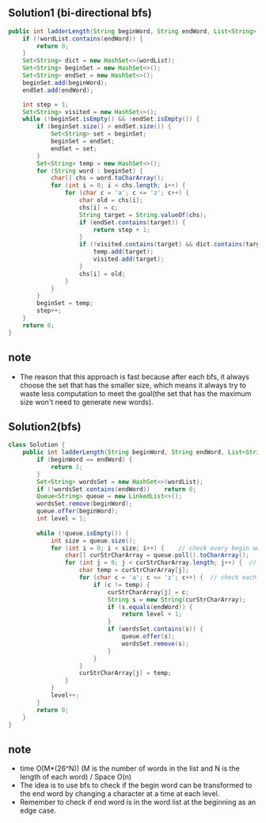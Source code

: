 ## Solution1 (bi-directional bfs)
``` java
public int ladderLength(String beginWord, String endWord, List<String> wordList) {
    if (!wordList.contains(endWord)) {
        return 0;
    }
    Set<String> dict = new HashSet<>(wordList);
    Set<String> beginSet = new HashSet<>();
    Set<String> endSet = new HashSet<>();
    beginSet.add(beginWord);
    endSet.add(endWord);

    int step = 1;
    Set<String> visited = new HashSet<>();
    while (!beginSet.isEmpty() && !endSet.isEmpty()) {
        if (beginSet.size() > endSet.size()) {
            Set<String> set = beginSet;
            beginSet = endSet;
            endSet = set;
        }
        Set<String> temp = new HashSet<>();
        for (String word : beginSet) {
            char[] chs = word.toCharArray();
            for (int i = 0; i < chs.length; i++) {
                for (char c = 'a'; c <= 'z'; c++) {
                    char old = chs[i];
                    chs[i] = c;
                    String target = String.valueOf(chs);
                    if (endSet.contains(target)) {
                        return step + 1;
                    }
                    if (!visited.contains(target) && dict.contains(target)) {
                        temp.add(target);
                        visited.add(target);
                    }
                    chs[i] = old;
                }
            }
        }
        beginSet = temp;
        step++;
    }
    return 0;
}
```
## note
* The reason that this approach is fast because after each bfs, it always choose the set that has the smaller size, which means it always try to waste less computation to meet the goal(the set that has the maximum size won't need to generate new words).

## Solution2(bfs)

``` java 
class Solution {
    public int ladderLength(String beginWord, String endWord, List<String> wordList) {
        if (beginWord == endWord) {
            return 1;
        }
        Set<String> wordsSet = new HashSet<>(wordList);
        if (!wordsSet.contains(endWord))    return 0;
        Queue<String> queue = new LinkedList<>();
        wordsSet.remove(beginWord);
        queue.offer(beginWord);
        int level = 1;
        
        while (!queue.isEmpty()) {
            int size = queue.size();
            for (int i = 0; i < size; i++) {    // check every begin word for this level
                char[] curStrCharArray = queue.poll().toCharArray();
                for (int j = 0; j < curStrCharArray.length; j++) {  // check each character
                    char temp = curStrCharArray[j];
                    for (char c = 'a'; c <= 'z'; c++) {  // check each alphabet for this character
                        if (c != temp) {
                            curStrCharArray[j] = c;
                            String s = new String(curStrCharArray);
                            if (s.equals(endWord)) {
                                return level + 1;
                            }
                            if (wordsSet.contains(s)) {
                                queue.offer(s);
                                wordsSet.remove(s);
                            }
                        }
                    }
                    curStrCharArray[j] = temp;
                }
            }
            level++;
        }
        return 0;
    }
}
```

## note 
* time O(M*(26^N)) (M is the number of words in the list and N is the length of each word) / Space O(n)
* The idea is to use bfs to check if the begin word can be transformed to the end word by changing a character at a time at 
each level. 
* Remember to check if end word is in the word list at the beginning as an edge case. 
